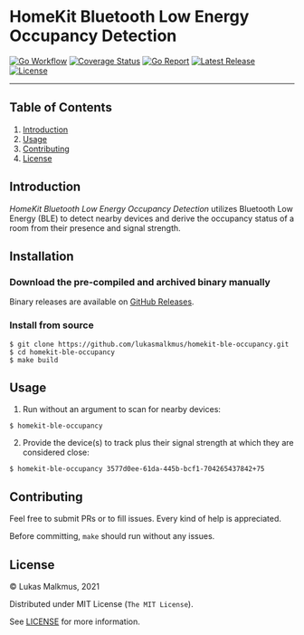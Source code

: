 # HomeKit Bluetooth Low Energy Occupancy Detection

[![Go Workflow][go_workflow_badge]][go_workflow]
[![Coverage Status][coverage_badge]][coverage]
[![Go Report][report_badge]][report]
[![Latest Release][release_badge]][release]
[![License][license_badge]][license]

---

## Table of Contents

1. [Introduction](#introduction)
1. [Usage](#usage)
1. [Contributing](#contributing)
1. [License](#license)

## Introduction

_HomeKit Bluetooth Low Energy Occupancy Detection_ utilizes Bluetooth Low Energy
(BLE) to detect nearby devices and derive the occupancy status of a room from
their presence and signal strength.

## Installation

### Download the pre-compiled and archived binary manually

Binary releases are available on [GitHub Releases][1].

  [1]: https://github.com/lukasmalkmus/homekit-ble-occupancy/releases/latest

### Install from source

```shell
$ git clone https://github.com/lukasmalkmus/homekit-ble-occupancy.git
$ cd homekit-ble-occupancy
$ make build
```

## Usage

1. Run without an argument to scan for nearby devices:

```shell
$ homekit-ble-occupancy
```

2. Provide the device(s) to track plus their signal strength at which they are
   considered close:

```shell
$ homekit-ble-occupancy 3577d0ee-61da-445b-bcf1-704265437842+75
```

## Contributing

Feel free to submit PRs or to fill issues. Every kind of help is appreciated. 

Before committing, `make` should run without any issues.

## License

&copy; Lukas Malkmus, 2021

Distributed under MIT License (`The MIT License`).

See [LICENSE](LICENSE) for more information.

<!-- Badges -->

[go_workflow]: https://github.com/lukasmalkmus/homekit-ble-occupancy/actions?query=workflow%3Ago
[go_workflow_badge]: https://img.shields.io/github/workflow/status/lukasmalkmus/homekit-ble-occupancy/go?style=flat-square&dummy=unused
[coverage]: https://codecov.io/gh/lukasmalkmus/homekit-ble-occupancy
[coverage_badge]: https://img.shields.io/codecov/c/github/lukasmalkmus/homekit-ble-occupancy.svg?style=flat-square&dummy=unused
[report]: https://goreportcard.com/report/github.com/lukasmalkmus/homekit-ble-occupancy
[report_badge]: https://goreportcard.com/badge/github.com/lukasmalkmus/homekit-ble-occupancy?style=flat-square&dummy=unused
[release]: https://github.com/lukasmalkmus/homekit-ble-occupancy/releases/latest
[release_badge]: https://img.shields.io/github/release/lukasmalkmus/homekit-ble-occupancy.svg?style=flat-square&dummy=unused
[license]: https://opensource.org/licenses/MIT
[license_badge]: https://img.shields.io/github/license/lukasmalkmus/homekit-ble-occupancy.svg?color=blue&style=flat-square&dummy=unused
